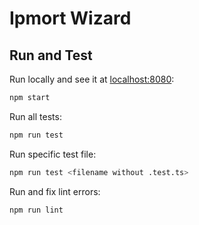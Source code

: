 # Ipmort Wizard

## Run and Test

Run locally and see it at [localhost:8080](localhost:8080):

```bash
npm start
```

Run all tests:

```bash
npm run test
```

Run specific test file:

```bash
npm run test <filename without .test.ts>
```

Run and fix lint errors:

```bash
npm run lint
```
